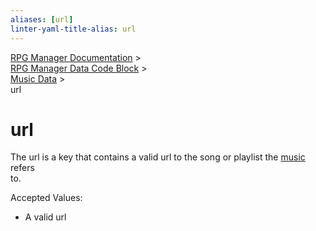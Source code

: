 ```yaml
---
aliases: [url]
linter-yaml-title-alias: url
---
```

[RPG Manager Documentation](../../index.md) >  
[RPG Manager Data Code Block](../index.md) >  
[Music Data](../index.md) >  
url

# url

The url is a key that contains a valid url to the song or playlist the [music](../../components/music.md) refers  
to.

Accepted Values:
- A valid url
